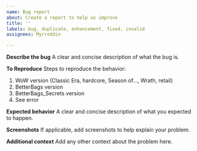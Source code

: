 ```yaml
---
name: Bug report
about: Create a report to help us improve
title: ''
labels: bug, duplicate, enhancement, fixed, invalid
assignees: Myrroddin

---
```


**Describe the bug**
A clear and concise description of what the bug is.

**To Reproduce**
Steps to reproduce the behavior:
1. WoW version (Classic Era, hardcore, Season of..., Wrath, retail)
2. BetterBags version
3. BetterBags_Secrets version
4. See error

**Expected behavior**
A clear and concise description of what you expected to happen.

**Screenshots**
If applicable, add screenshots to help explain your problem.

**Additional context**
Add any other context about the problem here.